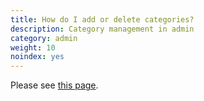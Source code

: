 ```yaml
---
title: How do I add or delete categories? 
description: Category management in admin 
category: admin 
weight: 10
noindex: yes
---
```


Please see [this page](/user/products/add_delete_categories/).
